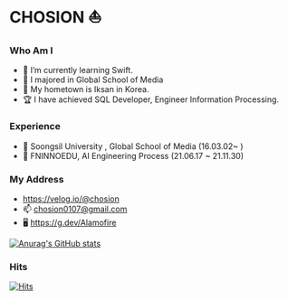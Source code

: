 # CHOSION ⛵️
### Who Am I
- 🍎 I’m currently learning Swift.
- 🏫 I majored in Global School of Media
- 🚅 My hometown is Iksan in Korea.
- 🏆 I have achieved SQL Developer, Engineer Information Processing.

### Experience
- 🏫 Soongsil University , Global School of Media (16.03.02~ )
- 💊 FNINNOEDU, AI Engineering Process (21.06.17 ~ 21.11.30)

### My Address
- https://velog.io/@chosion
- 📫 chosion0107@gmail.com
- 🖥️ https://g.dev/Alamofire


[![Anurag's GitHub stats](https://github-readme-stats.vercel.app/api?username=CHOSION)](https://github.com/anuraghazra/github-readme-stats)

### Hits
[![Hits](https://hits.seeyoufarm.com/api/count/incr/badge.svg?url=https%3A%2F%2Fgithub.com%2FCHOSION%2Fhit-counter&count_bg=%236CFFB4&title_bg=%23555555&icon=&icon_color=%23E7E7E7&title=hits&edge_flat=false)](https://hits.seeyoufarm.com)
